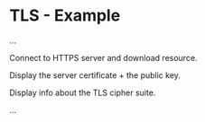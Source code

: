 # TLS - Example

...

Connect to HTTPS server and download resource.

Display the server certificate + the public key.

Display info about the TLS cipher suite.

...
